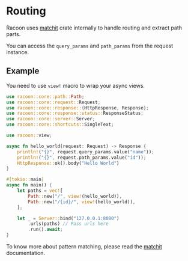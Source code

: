 # Routing

Racoon uses [matchit](https://docs.rs/matchit/latest/matchit/) crate internally to handle routing and
extract path parts. 

You can access the `query_params` and `path_params` from the request instance.

## Example

You need to use `view!` macro to wrap your async views.

```rust
use racoon::core::path::Path;
use racoon::core::request::Request;
use racoon::core::response::{HttpResponse, Response};
use racoon::core::response::status::ResponseStatus;
use racoon::core::server::Server;
use racoon::core::shortcuts::SingleText;

use racoon::view;

async fn hello_world(request: Request) -> Response {
    println!("{}", request.query_params.value("name"));
    println!("{}", request.path_params.value("id"));
    HttpResponse::ok().body("Hello World")
}

#[tokio::main]
async fn main() {
    let paths = vec![
        Path::new("/", view!(hello_world)),
        Path::new("/{id}/", view!(hello_world)),
    ];

    let _ = Server::bind("127.0.0.1:8080")
        .urls(paths) // Pass urls here
        .run().await;
}
```
To know more about pattern matching, please read the [matchit](https://docs.rs/matchit/latest/matchit/) documentation.

